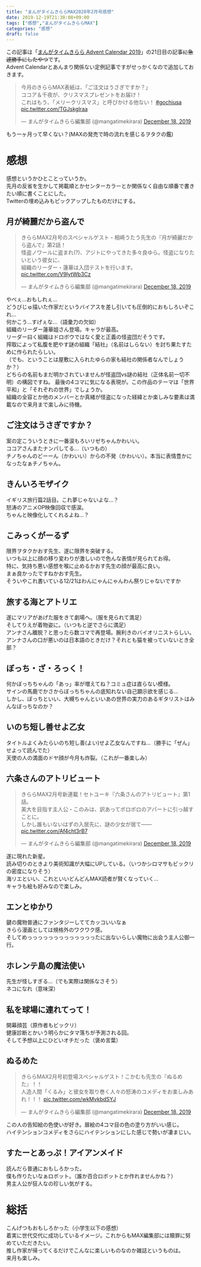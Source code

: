 ```yaml
---
title: "まんがタイムきららMAX2020年2月号感想"
date: 2019-12-19T21:38:08+09:00
tags: ["感想","まんがタイムきららMAX"]
categories: "感想"
draft: false
---
```


この記事は「[まんがタイムきらら Advent Calendar 2019](https://adventar.org/calendars/4098)」の21日目の記事~~に急遽勝手にしたやつ~~です。  
Advent Calendarとあんまり関係ない定例記事ですがせっかくなので追加しておきます。  

<blockquote class="twitter-tweet"><p lang="ja" dir="ltr">今月のきららMAX表紙は、「ご注文はうさぎですか？」<br>ココア＆千夜が、クリスマスプレゼントをお届け！<br>これはもう、「メリークリスマス」と呼びかける他ない！ <a href="https://twitter.com/hashtag/gochiusa?src=hash&amp;ref_src=twsrc%5Etfw">#gochiusa</a> <a href="https://t.co/TGJskglraa">pic.twitter.com/TGJskglraa</a></p>&mdash; まんがタイムきらら編集部 (@mangatimekirara) <a href="https://twitter.com/mangatimekirara/status/1207299604984692736?ref_src=twsrc%5Etfw">December 18, 2019</a></blockquote> <script async src="https://platform.twitter.com/widgets.js" charset="utf-8"></script> 

もう一ヶ月って早くない？(MAXの発売で時の流れを感じるヲタクの鑑)  

# 感想
感想というかひとことっていうか。  
先月の反省を生かして掲載順とかセンターカラーとか関係なく自由な順番で書きたい順に書くことにした。  
Twitterの埋め込みもピックアップしたものだけにする。  

## 月が綺麗だから盗んで
<blockquote class="twitter-tweet"><p lang="ja" dir="ltr">きららMAX2月号のスペシャルゲスト・相崎うたう先生の『月が綺麗だから盗んで』第2話！<br>怪盗ノワールに盗まれ(?)、アジトにやってきた多々良ゆら。怪盗になりたいという彼女に、<br>組織のリーダー・蓮華は入団テストを行います。 <a href="https://t.co/V9lytWb3Cz">pic.twitter.com/V9lytWb3Cz</a></p>&mdash; まんがタイムきらら編集部 (@mangatimekirara) <a href="https://twitter.com/mangatimekirara/status/1207302049576013826?ref_src=twsrc%5Etfw">December 18, 2019</a></blockquote> <script async src="https://platform.twitter.com/widgets.js" charset="utf-8"></script>  

やべぇ...おもしれぇ...  
どうびじゅ描いた作家だというバイアスを差し引いても圧倒的におもしろいぞこれ...  
何かこう...すげぇな...（語彙力の欠如）  
組織のリーダー蓮華姐さん登場。キャラが最高。  
リーダー曰く組織はドロボウではなく愛と正義の怪盗団だそうです。  
搾取によって私腹を肥やす謎の組織「結社」（名前はしらない）を討ち果たすために作られたらしい。  
（でも、ということは屋敷に入られたゆらの家も結社の関係者なんでしょうか？）  
どちらの名前もまだ明かされていませんが怪盗団vs謎の結社（正体名前一切不明）の構図ですね。 
最後の4コマに気になる表現が。この作品のテーマは「世界平和」と「それぞれの世界」でしょうか。  
組織の全容とか他のメンバーとか真緒が怪盗になった経緯とか楽しみな要素は満載なので来月まで楽しみに待機。  

## ご注文はうさぎですか？
案の定こういうときに一番涙もろいリゼちゃんかわいい。  
ココアさんまたナンパしてる...（いつもの）  
チノちゃんのどーーん（かわいい）からの不発（かわいい）。本当に表情豊かになったなぁチノちゃん。  

## きんいろモザイク
イギリス旅行篇2話目。これ夢じゃないよな...？  
怒涛のアニメOP映像回収で感涙。  
ちゃんと映像化してくれるよね...？

## こみっくがーるず
限界ヲタクかおす先生、遂に限界を突破する。  
いつも以上に顔の移り変わりが激しいので色んな表情が見られてお得。  
特に、気持ち悪い感想を喉に止めるかおす先生の顔が最高に良い。  
まぁ良かったですねかおす先生。  
そういやこれ書いている12/21はわんにゃんにゃんわん祭りじゃないですか


## 旅する海とアトリエ
遂にマリアがあげた服をきて劇場へ。（服を見られて満足）  
そしてりえが着物姿に。（いつもと逆でさらに満足）  
アンナさん離脱？と思ったら数コマで再登場。腕利きのバイオリニストらしい。  
アンナさんの口が悪いのは日本語のときだけ？それとも猫を被っていないとき全部？  

## ぼっち・ざ・ろっく！
何かぼっちちゃんの「あっ」率が増えてね？コミュ症は直らない模様。  
サインの馬鹿でかさからぼっちちゃんの底知れない自己顕示欲を感じる...  
しかし、ぼっちといい、大槻ちゃんといいあの世界の実力のあるギタリストはみんなぼっちなのか？  

## いのち短し善せよ乙女
タイトルよくみたらいのち短し善(よい)せよ乙女なんですね...（勝手に「ぜん」せよって読んでた）  
天使の人の満面のドヤ顔が今月も炸裂。（これが一番楽しみ）  

## 六条さんのアトリビュート
<blockquote class="twitter-tweet"><p lang="ja" dir="ltr">きららMAX2月号新連載！セトユーキ『六条さんのアトリビュート』第1話。 <br>美大を目指す主人公・このみは、訳あってボロボロのアパートに引っ越すことに。<br>しかし誰もいないはずの入居先に、謎の少女が居て―― <a href="https://t.co/Af4cht3rB7">pic.twitter.com/Af4cht3rB7</a></p>&mdash; まんがタイムきらら編集部 (@mangatimekirara) <a href="https://twitter.com/mangatimekirara/status/1207299897759690753?ref_src=twsrc%5Etfw">December 18, 2019</a></blockquote> <script async src="https://platform.twitter.com/widgets.js" charset="utf-8"></script> 

遂に現れた新星。  
読み切りのときより美術知識が大幅にUPしている。（いつかシロマサもビックリの密度になりそう）  
海リエといい、これといいどんどんMAX読者が賢くなっていく...  
キャラも絵も好みなので楽しみ。  

## エンとゆかり
鍵の魔物普通にファンタジーしててカッコいいなぁ  
きらら漫画としては規格外のワクワク感。   
そしてめっっっっっっっっっっっっったに出ないらしい魔物に出会う主人公御一行。  

## ホレンテ島の魔法使い
先生が怪しすぎる...（でも実際は関係なさそう）  
ネコになれ（意味深）  

## 私を球場に連れてって！
開幕顔芸（原作者もビックリ）  
健康診断とかいう明らかにタマ落ちが予測される回。  
そして予想以上にひどいオチだった（褒め言葉）  

## ぬるめた
<blockquote class="twitter-tweet"><p lang="ja" dir="ltr">きららMAX2月号初登場スペシャルゲスト！こかむも先生の『ぬるめた』！！<br>人造人間「くるみ」と彼女を取り巻く人々の怒涛のコメディをお楽しみあれ！！！ <a href="https://t.co/wkMvkbdSYJ">pic.twitter.com/wkMvkbdSYJ</a></p>&mdash; まんがタイムきらら編集部 (@mangatimekirara) <a href="https://twitter.com/mangatimekirara/status/1207300346017501216?ref_src=twsrc%5Etfw">December 18, 2019</a></blockquote> <script async src="https://platform.twitter.com/widgets.js" charset="utf-8"></script> 

この人の告知絵の色使いが好き。扉絵の4コマ目の色の塗り方がいい感じ。  
ハイテンションコメディをさらにハイテンションにした感じで勢いが凄まじい。

## すたーとあっぷ！アイアンメイド
読んだら普通におもしろかった。  
僕も作りたいなぁロボット。（誰か百合ロボットとか作れませんかね？）  
男主人公が狂人なの珍しい気がする。  


# 総括
こんげつもおもしろかった（小学生以下の感想）  
着実に世代交代に成功しているイメージ。これからもMAX編集部には贖罪に努めていただきたい。  
推し作家が帰ってくるだけでこんなに楽しいものなのか雑誌というものは。  
来月も楽しみ。  

